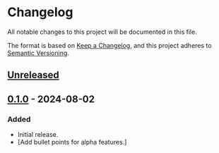 # Changelog

All notable changes to this project will be documented in this file.

The format is based on [Keep a Changelog](https://keepachangelog.com/en/1.1.0/), and this project adheres to [Semantic Versioning](https://semver.org/spec/v2.0.0.html).

## [Unreleased]

## [0.1.0] - 2024-08-02

### Added

- Initial release.
- [Add bullet points for alpha features.]

[Unreleased]: https://github.com/focustense/StardewFishingSea/compare/v0.1.0...HEAD
[0.1.0]: https://github.com/focustense/StardewFishingSea/tree/v0.1.0

